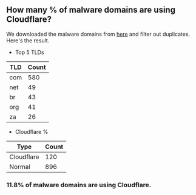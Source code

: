 ## How many % of malware domains are using Cloudflare?


We downloaded the malware domains from [here](https://urlhaus.abuse.ch) and filter out duplicates.
Here's the result.


[//]: # (start replacement)


- Top 5 TLDs

| TLD | Count |
| --- | --- |
| com | 580 |
| net | 49 |
| br | 43 |
| org | 41 |
| za | 26 |


- Cloudflare %

| Type | Count |
| --- | --- |
| Cloudflare | 120 |
| Normal | 896 |


### 11.8% of malware domains are using Cloudflare.